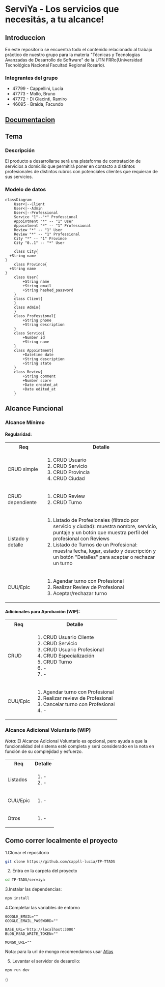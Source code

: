 # ServiYa - Los servicios que necesitás, a tu alcance!

## Introduccion
En este repositorio se encuentra todo el contenido relacionado al trabajo práctico de nuestro grupo 
para la materia "Técnicas y Tecnologías Avanzadas de Desarrollo de Software" de la UTN FRRo(Universidad Tecnológica Nacional Facultad Regional Rosario).

### Integrantes del grupo
* 47799 - Cappellini, Lucía
* 47773 - Mollo, Bruno
* 47772 - Di Giacinti, Ramiro
* 46095 - Braida, Facundo

## [Documentacion](https://github.com/cappll-lucia/TP-TTADS/blob/main/docs/documentacion.md)

## Tema
### Descripción
El producto a desarrollarse será una plataforma de contratación de servicios a domicilio que permitirá poner en contacto a 
distintos profesionales de distintos rubros con potenciales clientes que requieran de sus servicios.

### Modelo de datos
```mermaid
classDiagram
    User<|--Client
    User<|--Admin
    User<|--Professional
    Service "1"--"*" Professional
    Appointment "*" -- "1" User
    Appointment "*" -- "1" Professional
    Review "*" -- "1" User
    Review "*" -- "1" Professional
    City "*" -- "1" Province
    City "0..1" -- "*" User

    class City{
  +String name
}
    class Province{
  +String name
}
    class User{
        +String name
        +String email
        +String hashed_password
    }
    class Client{
    }
    class Admin{
    }
    class Professional{
        +String phone
        +String description
    }
    class Service{
        +Number id
        +String name
    }
    class Appointment{
        +Datetime date
        +String description
        +String state
    }
    class Review{
        +String comment
        +Number score
        +Date created_at
        +Date edited_at
    }

```
## Alcance Funcional 

### Alcance Mínimo


#### Regularidad:
<table>
    <tr>
        <th>Req</th>
        <th>Detalle</th>
    </tr>    
    <tr>
        <td>CRUD simple</td>
        <td>
            <ol>
                <li>CRUD Usuario</li>
                <li>CRUD Servicio</li>
                <li>CRUD Provincia</li>
                <li>CRUD Ciudad</li>
            </ol>
        </td>
    </tr>
    <tr>
        <td>CRUD dependiente</td>
        <td>
            <ol>
                <li>CRUD Review</li>
                <li>CRUD Turno</li>
            </ol>
        </td>
    </tr>
    <tr>
        <td>Listado y detalle</td>
        <td>
            <ol>
                <li>
                    Listado de Profesionales (filtrado por servicio y ciudad): muestra nombre, servicio,             
                    puntaje y un botón que muestra perfil del profesional con Reviews
                </li>
                <li>
                    Listado de Turnos de un Profesional: muestra fecha, lugar, estado y descripción y un botón "Detalles" para aceptar o rechazar un turno 
                </li>
            </ol>
        </td>
    </tr>
    <tr>
        <td>CUU/Epic</td>
        <td>
            <ol>
                <li>Agendar turno con Profesional</li>
                <li>Realizar Review de Profesional</li>
                <li>Aceptar/rechazar turno</li>
            </ol>
        </td>
    </tr>
</table>

#### Adicionales para Aprobación (WIP):
<table>
    <tr>
        <th>Req</th>
        <th>Detalle</th>
    </tr>
    <tr>
        <td>CRUD</td>
        <td>
            <ol>
                <li>CRUD Usuario Cliente</li>
                <li>CRUD Servicio</li>
                <li>CRUD Usuario Profesional</li>
                <li>CRUD Especialización</li>
                <li>CRUD Turno</li>
                <li>-</li>
                <li>-</li>
            </ol>
        </td>
    </tr>
    <tr>
        <td>CUU/Epic</td>
        <td>
            <ol>
                <li>Agendar turno con Profesional</li>
                <li>Realizar review de Profesional</li>
                <li>Cancelar turno con Profesional</li><li>-</li>
            </ol>
        </td>
    </tr>
</table>


### Alcance Adicional Voluntario (WIP)

*Nota*: El Alcance Adicional Voluntario es opcional, pero ayuda a que la funcionalidad del sistema esté completa y será considerado en la nota en función de su complejidad y esfuerzo.

<table>
    <tr>
        <th>Req</th>
        <th>Detalle</th>
    </tr>
    <tr>
        <td>Listados</td>
        <td>
            <ol>
                <li>-</li>
                <li>-</li>
            </ol>
        </td>
    </tr>
    <tr>
        <td>CUU/Epic</td>
        <td>
            <ol>
                <li>-</li>
            </ol>
        </td>
    </tr>
    <tr>
        <td>Otros</td>
        <td>
            <ol>
                <li>-</li>
            </ol>
        </td>
    </tr>
</table>

## Como correr localmente el proyecto
1.Clonar el repositorio
```bash
git clone https://github.com/cappll-lucia/TP-TTADS
```
2. Entra en la carpeta del proyecto
```bash
cd TP-TADS/serviya
```
3.Instalar las dependencias:
```bash
npm install
```
4.Completar las variables de entorno
```env
GOOGLE_EMAIL=""
GOOGLE_EMAIL_PASSWORD=""

BASE_URL='http://localhost:3000'
BLOB_READ_WRITE_TOKEN=""

MONGO_URL=""
```
Nota: para la url de mongo recomendamos usar [Atlas](https://www.mongodb.com/atlas)

5. Levantar el servidor de desarollo:
```bash
npm run dev
```

:)
